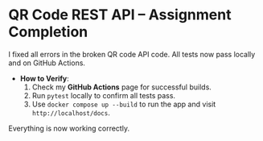 # QR Code REST API – Assignment Completion

I fixed all errors in the broken QR code API code. All tests now pass locally and on GitHub Actions.

- **How to Verify**:
  1. Check my **GitHub Actions** page for successful builds.
  2. Run `pytest` locally to confirm all tests pass.
  3. Use `docker compose up --build` to run the app and visit `http://localhost/docs`.

Everything is now working correctly. 